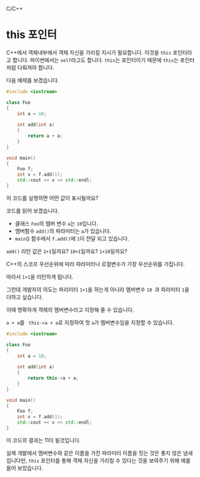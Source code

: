 C/C++

# this 포인터

C++에서 객체내부에서 객체 자신을 가리킬 지시가 필요합니다. 이것을 `this` 포인터라고 합니다. 파이썬에서는 `self`라고도 합니다. `this`는 포인터이기 때문에 `this`는 포인터처럼 다뤄져야 합니다.

다음 예제를 보겠습니다.

```c++
#include <iostream>

class Foo
{
    int a = 10;
    
    int add(int a)
    {
        return a + a;
    }
}

void main()
{
    Foo f;
    int v = f.add(1);
    std::cout << v << std::endl;
}
```

이 코드를 실행하면 어떤 값이 표시될까요?

코드를 읽어 보겠습니다.

- 클래스 `Foo`의 멤버 변수 `a`는 `10`입니다.
- 멤버함수 `add()`의 파라미터는 `a`가 있습니다.
- `main`() 함수에서 `f.add()`에 `1`이 전달 되고 있습니다.

`add()` 리턴 값은 `1+1`일까요? `10+1`일까요? `1+10`일까요?

C++의 스코프 우선순위에 따라 파라미터나 로컬변수가 가장 우선순위를 가집니다.

따라서 `1+1`을 리턴하게 됩니다.

그런데 개발자의 의도는 파리미터 `1+1`을 하는게 아니라 멤버변수 `10 `과 파라미터 `1`을 더하고 싶습니다.

이때 명확하게 객체의 멤버변수라고 지정해 줄 수 있습니다.

`a + a`를  ` this->a + a`로 지정하여 첫 `a`가 멤버변수임을 지정할 수 있습니다.

```c++
#include <iostream>

class Foo
{
    int a = 10;
    
    int add(int a)
    {
        return this->a + a;
    }
}

void main()
{
    Foo f;
    int v = f.add(1);
    std::cout << v << std::endl;
}
```

이 코드의 결과는 11이 될것입니다.

실제 개발에서 멤버변수와 같은 이름을 가진 파라미터 이름을 짓는 것은 좋지 않은 냄새입니다만, `this` 포인터를 통해 객체 자신을 가리킬 수 있다는 것을 보여주기 위해 예를 들어 보았습니다.




